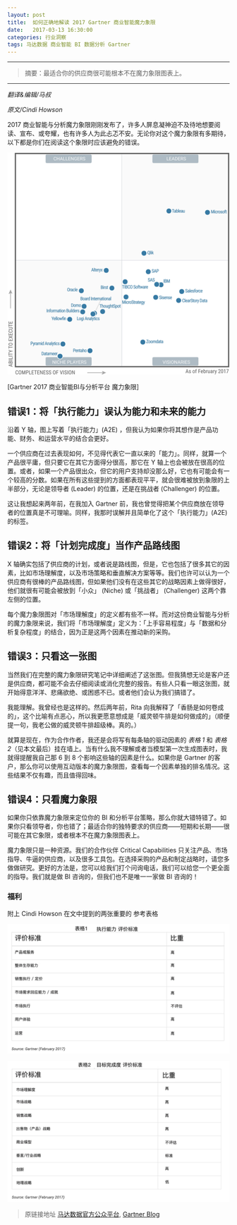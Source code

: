 ```yaml
---
layout: post
title:  如何正确地解读 2017 Gartner 商业智能魔力象限
date:   2017-03-13 16:30:00
categories: 行业洞察
tags: 马达数据 商业智能 BI 数据分析 Gartner
---
```


---------
>摘要：最适合你的供应商很可能根本不在魔力象限图表上。
--------

*翻译&编辑/马叔*

*原文/Cindi Howson*


 2017 商业智能与分析魔力象限刚刚发布了，许多人屏息凝神迫不及待地想要阅读、宣布、或夸耀，也有许多人为此忐忑不安。无论你对这个魔力象限有多期待，以下都是你们在阅读这个象限时应该避免的错误。


![alt text](/images/2017/3/10/5.jpg)


[Gartner 2017 商业智能BI与分析平台 魔力象限]



## 错误1：将「执行能力」误认为能力和未来的能力


沿着 Y 轴，图上写着「执行能力」(A2E) ，但我认为如果你将其想作是产品功能、财务、和运营水平的结合会更好。


一个供应商在过去表现如何，不见得代表它一直以来的「能力」。同样，就算一个产品很平庸，但只要它在其它方面得分很高，那它在 Y 轴上也会被放在很高的位置。或者，如果一个产品很出众，但它的用户支持却没那么好，它也有可能会有一个较高的分数。如果在所有这些提到的方面都表现平平，就会很难被放到象限的上半部分，无论是领导者 (Leader) 的位置，还是在挑战者 (Challenger) 的位置。


这让我想起来两年前，在我加入 Gartner 前，我也曾觉得把某个供应商放在领导者的位置真是不可理喻。同样，我那时误解并且简单化了这个「执行能力」(A2E) 的标签。



## 错误2：将「计划完成度」当作产品路线图


X 轴确实包括了供应商的计划，或者说是路线图，但是，它也包括了很多其它的因素，比如市场理解度，以及市场策略和垂直解决方案等等。我们也许可以认为一个供应商有很棒的产品路线图，但如果他们没有在这些其它的战略因素上做得很好，他们就很有可能会被放到「小众」 (Niche) 或「挑战者」 (Challenger) 这两个靠左侧的位置。


每个魔力象限图对「市场理解度」的定义都有些不一样。而对这份商业智能与分析的魔力象限来说，我们将「市场理解度」定义为：「上手容易程度」与「数据和分析复杂程度」的结合，因为正是这两个因素在推动新的采购。



## 错误3：只看这一张图


当然我们在完整的魔力象限研究笔记中详细阐述了这张图。但我猜想无论是客户还是供应商，都可能不会去仔细阅读或消化完整的报告。有些人只看一眼这张图，就开始得意洋洋、悲痛欲绝、或困惑不已。或者他们会认为我们搞错了。


我能理解。我曾经也是这样的。然后两年前，Rita 向我解释了「香肠是如何卷成的」，这个比喻有点恶心，所以我更愿意想成是「威灵顿牛排是如何做成的」（顺便提一句，我老公做的威灵顿牛排超级棒。真的。）


就算是现在，作为合作作者，我还是会将写有每条轴的驱动因素的 *表格 1* 和 *表格 2*（见本文最后）挂在墙上。当有什么我不理解或者当模型第一次生成图表时，我就得提醒我自己那 6 到 8 个影响这些轴的因素是什么。如果你是 Gartner 的客户，那么你可以使用互动版本的魔力象限图，查看每一个因素单独的排名情况。这些结果不仅有趣，而且值得回味。


## 错误4：只看魔力象限


如果你只依靠魔力象限来定位你的 BI 和分析平台策略，那么你就大错特错了。如果你只看领导者，你也错了；最适合你的独特要求的供应商——短期和长期——很可能在其它象限，或者根本不在魔力象限图表上。


魔力象限只是一种资源。我们的合作伙伴 Critical Capabilities 只关注产品、市场指导、牛逼的供应商，以及很多工具包。在选择采购的产品和制定战略时，请您多做做研究。更好的方法是，您可以给我们打个问询电话，我们可以给您一个更全面的指导。我们就是做 BI 咨询的，但我们也不是唯一一家做 BI 咨询的！


### 福利


附上 Cindi Howson 在文中提到的两张重要的 参考表格


![alt text](/images/2017/3/10/6.jpg)


![alt text](/images/2017/3/10/7.jpg)



> 原链接地址 [马达数据官方公众平台](https://mp.weixin.qq.com/s?__biz=MzIyOTEwMDA1Mw==&mid=2650453290&idx=3&sn=de27a26ab19b4f718f2eb7001151da11&scene=19#wechat_redirect),  [Gartner Blog](http://blogs.gartner.com/cindi-howson/2017/02/23/bia2017mq/)
